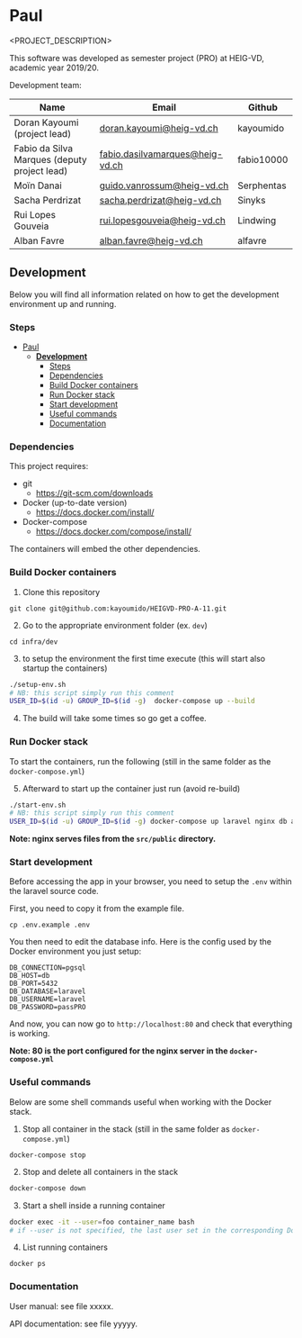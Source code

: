 # Paul

<PROJECT_DESCRIPTION>

This software was developed as semester project (PRO) at HEIG-VD,
academic year 2019/20.

Development team:

| Name                                         | Email                           | Github     |
|----------------------------------------------|---------------------------------|------------|
| Doran Kayoumi (project lead)                 | doran.kayoumi@heig-vd.ch        | kayoumido  |
| Fabio da Silva Marques (deputy project lead) | fabio.dasilvamarques@heig-vd.ch | fabio10000 |
| Moïn Danai                                   | guido.vanrossum@heig-vd.ch      | Serphentas |
| Sacha Perdrizat                              | sacha.perdrizat@heig-vd.ch      | Sinyks     |
| Rui Lopes Gouveia                            | rui.lopesgouveia@heig-vd.ch     | Lindwing   |
| Alban Favre                                  | alban.favre@heig-vd.ch          | alfavre    |

## **Development**

Below you will find all information related on how to get the development environment up and running.

### Steps

- [Paul](#paul)
  - [**Development**](#development)
    - [Steps](#steps)
    - [Dependencies](#dependencies)
    - [Build Docker containers](#build-docker-containers)
    - [Run Docker stack](#run-docker-stack)
    - [Start development](#start-development)
    - [Useful commands](#useful-commands)
    - [Documentation](#documentation)


### Dependencies

This project requires:

- git
  - https://git-scm.com/downloads
- Docker (up-to-date version)
  - https://docs.docker.com/install/
- Docker-compose
  - https://docs.docker.com/compose/install/

The containers will embed the other dependencies.

### Build Docker containers

1. Clone this repository
```
git clone git@github.com:kayoumido/HEIGVD-PRO-A-11.git
```

2. Go to the appropriate environment folder (ex. ``dev``)
```
cd infra/dev
```
3. to setup the environment the first time execute (this will start also startup the containers)

```bash
./setup-env.sh
# NB: this script simply run this comment
USER_ID=$(id -u) GROUP_ID=$(id -g)  docker-compose up --build
```

4. The build will take some times so go get a coffee.


### Run Docker stack

To start the containers, run the following (still in the same folder as the `docker-compose.yml`)

5. Afterward to start up the container just run (avoid re-build)
```bash
./start-env.sh
# NB: this script simply run this comment
USER_ID=$(id -u) GROUP_ID=$(id -g) docker-compose up laravel nginx db adminer
```

**Note: nginx serves files from the `src/public` directory.**

### Start development
Before accessing the app in your browser, you need to setup the `.env` within the laravel source code.

First, you need to copy it from the example file.

```
cp .env.example .env
```

You then need to edit the database info. Here is the config used by the Docker environment you just setup:
```
DB_CONNECTION=pgsql
DB_HOST=db
DB_PORT=5432
DB_DATABASE=laravel
DB_USERNAME=laravel
DB_PASSWORD=passPRO
```

And now, you can now go to `http://localhost:80` and check that everything is working.

**Note: 80 is the port configured for the nginx server in the `docker-compose.yml`**

### Useful commands

Below are some shell commands useful when working with the Docker stack.

1. Stop all container in the stack (still in the same folder as `docker-compose.yml`)
```
docker-compose stop
```
2. Stop and delete all containers in the stack
```bash
docker-compose down
```
3. Start a shell inside a running container
```bash
docker exec -it --user=foo container_name bash
# if --user is not specified, the last user set in the corresponding Dockerfile in used
```
4. List running containers
```
docker ps
```

### Documentation

User manual: see file xxxxx.

API documentation: see file yyyyy.
